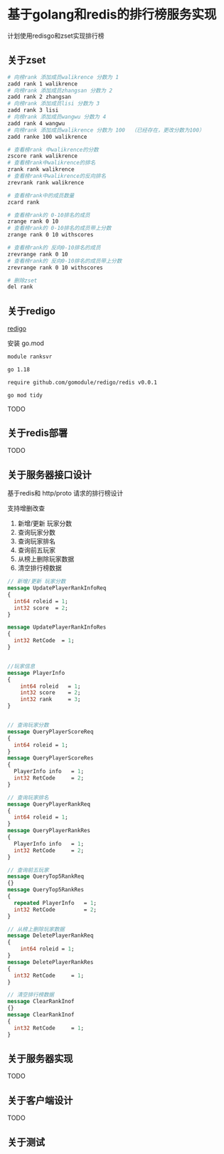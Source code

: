 # 基于golang和redis的排行榜服务实现

计划使用redisgo和zset实现排行榜



## 关于zset

```sh
# 向榜rank 添加成员walikrence 分数为 1
zadd rank 1 walikrence
# 向榜rank 添加成员zhangsan 分数为 2
zadd rank 2 zhangsan
# 向榜rank 添加成员lisi 分数为 3
zadd rank 3 lisi
# 向榜rank 添加成员wangwu 分数为 4
zadd rank 4 wangwu
# 向榜rank 添加成员walikrence 分数为 100  （已经存在，更改分数为100）
zadd ranke 100 walikrence

# 查看榜rank 中walikrence的分数
zscore rank walikrence
# 查看榜rank中walikrence的排名
zrank rank walikrence
# 查看榜rank中walikrence的反向排名
zrevrank rank walikrence

# 查看榜rank中的成员数量
zcard rank

# 查看榜rank的 0-10排名的成员
zrange rank 0 10 
# 查看榜rank的 0-10排名的成员带上分数
zrange rank 0 10 withscores

# 查看榜rank的 反向0-10排名的成员
zrevrange rank 0 10 
# 查看榜rank的 反向0-10排名的成员带上分数
zrevrange rank 0 10 withscores

# 删除zset
del rank
```

## 关于redigo
[redigo](https://github.com/gomodule/redigo)

安装
go.mod
```sh
module ranksvr

go 1.18

require github.com/gomodule/redigo/redis v0.0.1

```

```sh
go mod tidy
```

TODO

## 关于redis部署
TODO

## 关于服务器接口设计

基于redis和 http/proto 请求的排行榜设计

支持增删改查

1. 新增/更新 玩家分数
2. 查询玩家分数
3. 查询玩家排名
4. 查询前五玩家
5. 从榜上删除玩家数据
6. 清空排行榜数据

```proto
// 新增/更新 玩家分数
message UpdatePlayerRankInfoReq
{
  int64 roleid = 1;
  int32 score  = 2;
}

message UpdatePlayerRankInfoRes
{
  int32 RetCode  = 1;
}


//玩家信息
message PlayerInfo
{
	int64 roleid   = 1;
  	int32 score    = 2;
  	int32 rank     = 3;
}


// 查询玩家分数
message QueryPlayerScoreReq
{
  int64 roleid = 1;
}
message QueryPlayerScoreRes
{
  PlayerInfo info   = 1;
  int32 RetCode  	= 2;
}

// 查询玩家排名
message QueryPlayerRankReq
{
  int64 roleid = 1;
}
message QueryPlayerRankRes
{
  PlayerInfo info   = 1;
  int32 RetCode  	= 2;
}

// 查询前五玩家
message QueryTop5RankReq
{}
message QueryTop5RankRes
{
  repeated PlayerInfo   = 1;
  int32 RetCode 		= 2;
}

// 从榜上删除玩家数据
message DeletePlayerRankReq
{
	int64 roleid = 1;
}
message DeletePlayerRankRes
{
  int32 RetCode 	= 1;
}

// 清空排行榜数据
message ClearRankInof
{}
message ClearRankInof
{
  int32 RetCode 	= 1;
}

```
## 关于服务器实现
TODO
## 关于客户端设计
TODO
## 关于测试